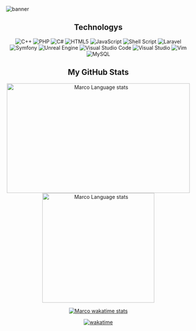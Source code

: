 ![banner](https://user-images.githubusercontent.com/23699847/230696852-2a2745d0-b5cf-425c-9288-136e8a3e2453.png)

<!--
### Hi there 👋


**marconaveni/marconaveni** is a ✨ _special_ ✨ repository because its `README.md` (this file) appears on your GitHub profile.

Here are some ideas to get you started:

- 🔭 I’m currently working on ...
- 🌱 I’m currently learning ...
- 👯 I’m looking to collaborate on ...
- 🤔 I’m looking for help with ...
- 💬 Ask me about ...
- 📫 How to reach me: ...
- 😄 Pronouns: ...
- ⚡ Fun fact: ...
-->

<div align=center>

  
  
## Technologys 

![C++](https://img.shields.io/badge/c++-%2300599C.svg?style=for-the-badge&logo=c%2B%2B&logoColor=white)
![PHP](https://img.shields.io/badge/php-%23777BB4.svg?style=for-the-badge&logo=php&logoColor=white)
![C#](https://img.shields.io/badge/c%23-%23239120.svg?style=for-the-badge&logo=c-sharp&logoColor=white)
![HTML5](https://img.shields.io/badge/html5-%23E34F26.svg?style=for-the-badge&logo=html5&logoColor=white)
![JavaScript](https://img.shields.io/badge/javascript-%23323330.svg?style=for-the-badge&logo=javascript&logoColor=%23F7DF1E)
![Shell Script](https://img.shields.io/badge/shell_script-%23121011.svg?style=for-the-badge&logo=gnu-bash&logoColor=white)
![Laravel](https://img.shields.io/badge/laravel-%23FF2D20.svg?style=for-the-badge&logo=laravel&logoColor=white)
![Symfony](https://img.shields.io/badge/symfony-%23000000.svg?style=for-the-badge&logo=symfony&logoColor=white)
![Unreal Engine](https://img.shields.io/badge/unrealengine-%23313131.svg?style=for-the-badge&logo=unrealengine&logoColor=white)
![Visual Studio Code](https://img.shields.io/badge/Visual%20Studio%20Code-0078d7.svg?style=for-the-badge&logo=visual-studio-code&logoColor=white)
![Visual Studio](https://img.shields.io/badge/Visual%20Studio-5C2D91.svg?style=for-the-badge&logo=visual-studio&logoColor=white)
![Vim](https://img.shields.io/badge/VIM-%2311AB00.svg?style=for-the-badge&logo=vim&logoColor=white)
![MySQL](https://img.shields.io/badge/mysql-%2300f.svg?style=for-the-badge&logo=mysql&logoColor=white)


  
## My GitHub Stats

<img height=300 width=500 src="https://github-readme-stats.vercel.app/api?username=marconaveni&count_private=true&show_icons=true&theme=tokyonight&bg_color=00000000&hide_title=false" alt="Marco Language stats" /></a><img height=300 width=306 src="https://github-readme-stats.vercel.app/api/top-langs/?username=marconaveni&count_private=true&theme=tokyonight&bg_color=00000000&hide=,batchfile,java,html,css&hide_title=false" alt="Marco Language stats" /></a>


[![Marco wakatime stats](https://github-readme-stats.vercel.app/api/wakatime?username=marconaveni&theme=tokyonight&bg_color=00000000&hide=,batchfile,java,html,css,java,other,binary,python,objective-c,git+config,text,txt,ini)](#)

[![wakatime](https://wakatime.com/badge/user/9ecf993c-278c-41e6-9f0c-0614dfe26c9c.svg)](https://wakatime.com/@9ecf993c-278c-41e6-9f0c-0614dfe26c9c)


</div>






